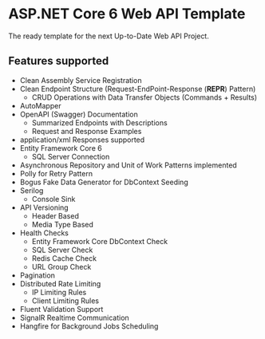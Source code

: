 # ASP.NET Core 6 Web API Template

The ready template for the next Up-to-Date Web API Project.

## Features supported

+ Clean Assembly Service Registration
+ Clean Endpoint Structure (Request-EndPoint-Response (**REPR**) Pattern)
  + CRUD Operations with Data Transfer Objects (Commands + Results)
+ AutoMapper
+ OpenAPI (Swagger) Documentation
  + Summarized Endpoints with Descriptions
  + Request and Response Examples
+ application/xml Responses supported
+ Entity Framework Core 6
  + SQL Server Connection
+ Asynchronous Repository and Unit of Work Patterns implemented
+ Polly for Retry Pattern
+ Bogus Fake Data Generator for DbContext Seeding
+ Serilog
  + Console Sink
+ API Versioning
  + Header Based
  + Media Type Based
+ Health Checks
  + Entity Framework Core DbContext Check
  + SQL Server Check
  + Redis Cache Check
  + URL Group Check
+ Pagination
+ Distributed Rate Limiting
  + IP Limiting Rules
  + Client Limiting Rules
+ Fluent Validation Support
+ SignalR Realtime Communication
+ Hangfire for Background Jobs Scheduling
